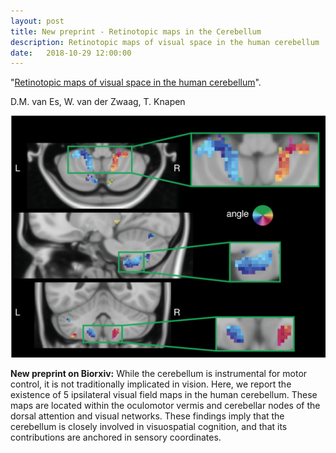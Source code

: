 ```yaml
---
layout: post
title: New preprint - Retinotopic maps in the Cerebellum
description: Retinotopic maps of visual space in the human cerebellum
date:   2018-10-29 12:00:00
---
```


"<a href="https://www.biorxiv.org/content/early/2018/10/29/455170" target="_blank" alt="Retinotopic maps of visual space in the human cerebellum" >Retinotopic maps of visual space in the human cerebellum</a>". 

D.M. van Es, W. van der Zwaag, T. Knapen

<img class="col one right" src="/img/posts/cerebellum_retmap.png">

**New preprint on Biorxiv:** While the cerebellum is instrumental for motor control, it is not traditionally implicated in vision. Here, we report the existence of 5 ipsilateral visual field maps in the human cerebellum. These maps are located within the oculomotor vermis and cerebellar nodes of the dorsal attention and visual networks. These findings imply that the cerebellum is closely involved in visuospatial cognition, and that its contributions are anchored in sensory coordinates.